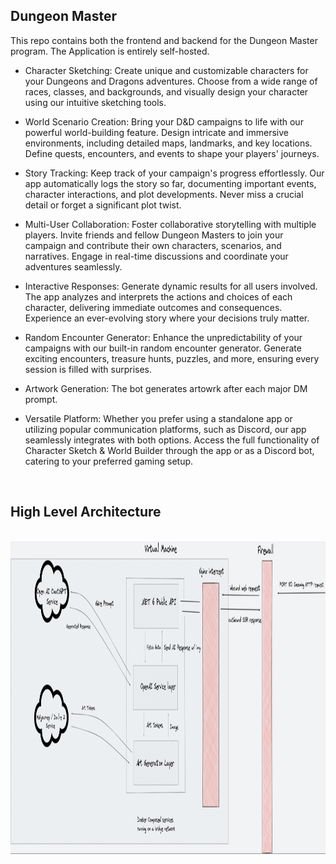 ## Dungeon Master
This repo contains both the frontend and backend for the Dungeon Master program. The Application is entirely self-hosted.

- Character Sketching: Create unique and customizable characters for your Dungeons and Dragons adventures. Choose from a wide range of races, classes, and backgrounds, and visually design your character using our intuitive sketching tools.

- World Scenario Creation: Bring your D&D campaigns to life with our powerful world-building feature. Design intricate and immersive environments, including detailed maps, landmarks, and key locations. Define quests, encounters, and events to shape your players' journeys.

- Story Tracking: Keep track of your campaign's progress effortlessly. Our app automatically logs the story so far, documenting important events, character interactions, and plot developments. Never miss a crucial detail or forget a significant plot twist.

- Multi-User Collaboration: Foster collaborative storytelling with multiple players. Invite friends and fellow Dungeon Masters to join your campaign and contribute their own characters, scenarios, and narratives. Engage in real-time discussions and coordinate your adventures seamlessly.

- Interactive Responses: Generate dynamic results for all users involved. The app analyzes and interprets the actions and choices of each character, delivering immediate outcomes and consequences. Experience an ever-evolving story where your decisions truly matter.

- Random Encounter Generator: Enhance the unpredictability of your campaigns with our built-in random encounter generator. Generate exciting encounters, treasure hunts, puzzles, and more, ensuring every session is filled with surprises.

- Artwork Generation: The bot generates artowrk after each major DM prompt.

- Versatile Platform: Whether you prefer using a standalone app or utilizing popular communication platforms, such as Discord, our app seamlessly integrates with both options. Access the full functionality of Character Sketch & World Builder through the app or as a Discord bot, catering to your preferred gaming setup.

<br/>

## High Level Architecture
<br/>

<img src="./public/HighLevelArchitecture.PNG" alt="Image" style="width:auto;height:500px;" />

